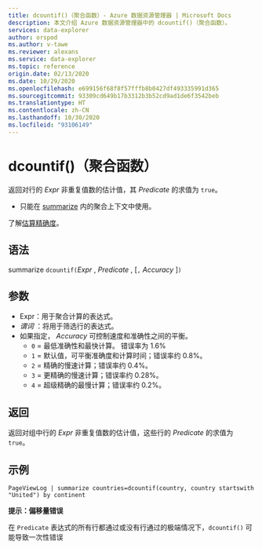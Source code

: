 ```yaml
---
title: dcountif()（聚合函数）- Azure 数据资源管理器 | Microsoft Docs
description: 本文介绍 Azure 数据资源管理器中的 dcountif()（聚合函数）。
services: data-explorer
author: orspod
ms.author: v-tawe
ms.reviewer: alexans
ms.service: data-explorer
ms.topic: reference
origin.date: 02/13/2020
ms.date: 10/29/2020
ms.openlocfilehash: e699156f68f8f57fffb8b0427df493335991d365
ms.sourcegitcommit: 93309cd649b17b3312b3b52cd9ad1de6f3542beb
ms.translationtype: HT
ms.contentlocale: zh-CN
ms.lasthandoff: 10/30/2020
ms.locfileid: "93106149"
---
```

# <a name="dcountif-aggregation-function"></a>dcountif()（聚合函数）

返回对行的 *Expr* 非重复值数的估计值，其 *Predicate* 的求值为 `true`。 

* 只能在 [summarize](summarizeoperator.md) 内的聚合上下文中使用。

了解[估算精确度](dcount-aggfunction.md#estimation-accuracy)。

## <a name="syntax"></a>语法

summarize `dcountif(`*Expr* , *Predicate* , [`,` *Accuracy* ]`)`

## <a name="arguments"></a>参数

* Expr：用于聚合计算的表达式。
* *谓词* ：将用于筛选行的表达式。
* 如果指定， *Accuracy* 可控制速度和准确性之间的平衡。
    * `0` = 最低准确性和最快计算。 错误率为 1.6%
    * `1` = 默认值，可平衡准确度和计算时间；错误率约 0.8%。
    * `2` = 精确的慢速计算；错误率约 0.4%。
    * `3` = 更精确的慢速计算；错误率约 0.28%。
    * `4` = 超级精确的最慢计算；错误率约 0.2%。
    
## <a name="returns"></a>返回

返回对组中行的 *Expr* 非重复值数的估计值，这些行的 *Predicate* 的求值为 `true`。 

## <a name="example"></a>示例

```kusto
PageViewLog | summarize countries=dcountif(country, country startswith "United") by continent
```

**提示：偏移量错误**

在 `Predicate` 表达式的所有行都通过或没有行通过的极端情况下，`dcountif()` 可能导致一次性错误